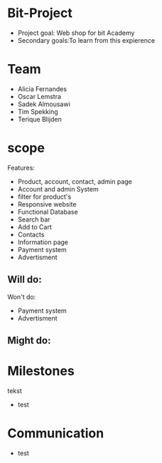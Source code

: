 # Bit-Project
- Project goal: Web shop for bit Academy
- Secondary goals:To learn from this expierence


# Team
- Alicia Fernandes
- Oscar Lemstra
- Sadek Almousawi
- Tim Spekking
- Terique Blijden


# scope
Features:
- Product, account, contact, admin page
- Account and admin System 
- filter for product's 
- Responsive website 
- Functional Database 
- Search bar
- Add to Cart
- Contacts
- Information page
- Payment system
- Advertisment

Will do:
- 

Won't do:
- Payment system 
- Advertisment 

Might do:
- 


# Milestones
tekst

- test


# Communication


- test
